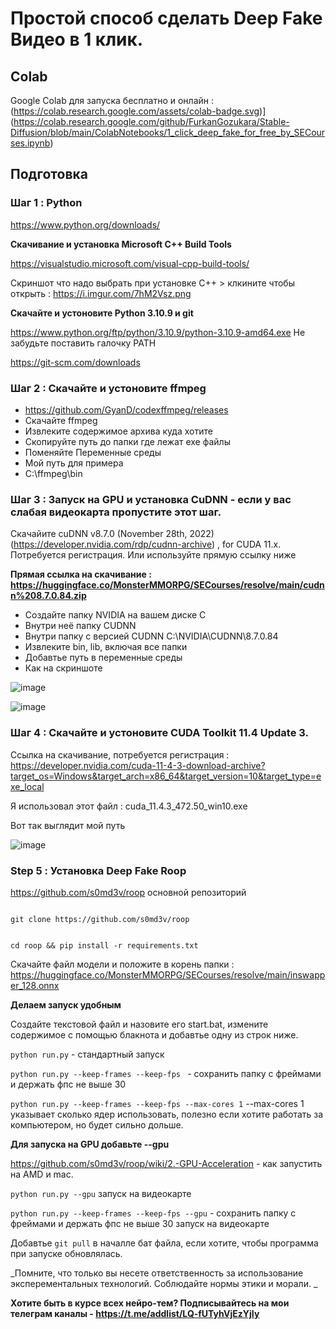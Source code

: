 # Простой способ сделать Deep Fake Видео в 1 клик. 




## Colab
Google Colab для запуска бесплатно и онлайн : (https://colab.research.google.com/assets/colab-badge.svg)](https://colab.research.google.com/github/FurkanGozukara/Stable-Diffusion/blob/main/ColabNotebooks/1_click_deep_fake_for_free_by_SECourses.ipynb)



## Подготовка

### Шаг 1 : Python
https://www.python.org/downloads/

**Скачивание и установка Microsoft C++ Build Tools**

https://visualstudio.microsoft.com/visual-cpp-build-tools/

Скриншот что надо выбрать при установке  C++ > клкините чтобы открыть : https://i.imgur.com/7hM2Vsz.png

**Скачайте и устоновите Python 3.10.9 и git**

https://www.python.org/ftp/python/3.10.9/python-3.10.9-amd64.exe
Не забудьте поставить галочку PATH

https://git-scm.com/downloads

### Шаг 2 : Скачайте и устоновите ffmpeg

* https://github.com/GyanD/codexffmpeg/releases
* Скачайте ffmpeg
* Извлеките содержимое архива куда хотите
* Скопируйте путь до папки где лежат exe файлы
* Поменяйте Переменные среды
* Мой путь для примера
* C:\ffmpeg\bin

### Шаг 3 : Запуск на GPU и установка CuDNN  - если у вас слабая видеокарта пропустите этот шаг. 

Скачайите cuDNN v8.7.0 (November 28th, 2022) (https://developer.nvidia.com/rdp/cudnn-archive) , for CUDA 11.x. Потребуется регистрация. Или используйте прямую ссылку ниже

**Прямая ссылка на скачивание : https://huggingface.co/MonsterMMORPG/SECourses/resolve/main/cudnn%208.7.0.84.zip**

* Создайте папку NVIDIA на вашем диске C
* Внутри неё папку CUDNN
* Внутри папку с версией CUDNN C:\NVIDIA\CUDNN\8.7.0.84
* Извлеките bin, lib, включая все папки
* Добавтье путь в переменные среды
* Как на скриншоте

![image](https://github.com/FurkanGozukara/Stable-Diffusion/assets/19240467/8194a8e0-c8b9-4c10-8830-565217d3c69f)

![image](https://github.com/FurkanGozukara/Stable-Diffusion/assets/19240467/08f95f16-aeb5-4959-9c6c-1f9332217bee)

### Шаг 4 : Скачайте и устоновите CUDA Toolkit 11.4 Update 3. 


Ссылка на скачивание, потребуется регистрация : https://developer.nvidia.com/cuda-11-4-3-download-archive?target_os=Windows&target_arch=x86_64&target_version=10&target_type=exe_local

Я использовал этот файл : cuda_11.4.3_472.50_win10.exe

Вот так выглядит мой путь

![image](https://github.com/FurkanGozukara/Stable-Diffusion/assets/19240467/3a635a3b-f606-4ff6-8f5f-e38f8fc8954a)

### Step 5 : Установка Deep Fake Roop

https://github.com/s0md3v/roop основной репозиторий


```

git clone https://github.com/s0md3v/roop


cd roop && pip install -r requirements.txt

```

Скачайте файл модели и положите в корень папки : https://huggingface.co/MonsterMMORPG/SECourses/resolve/main/inswapper_128.onnx

**Делаем запуск удобным**

Создайте текстовой файл и назовите его start.bat, измените содержимое с помощью блакнота и добавтье одну из строк ниже. 

```python run.py``` - стандартный запуск

```python run.py --keep-frames --keep-fps ``` - сохранить папку с фреймами и держать фпс не выше 30

```python run.py --keep-frames --keep-fps --max-cores 1``` --max-cores 1 указывает сколько ядер использовать, полезно если хотите работать за компьютером, но будет сильно дольше. 

**Для запуска на GPU добавьте --gpu**

https://github.com/s0md3v/roop/wiki/2.-GPU-Acceleration - как запустить на AMD и mac. 

```python run.py --gpu``` запуск на видеокарте

```python run.py --keep-frames --keep-fps --gpu``` - сохранить папку с фреймами и держать фпс не выше 30 запуск на видеокарте

Добавтье ```git pull``` в началле бат файла, если хотите, чтобы программа при запуске обновлялась. 


_Помните, что только вы несете ответственность за использование эксперементальных технологий. Соблюдайте нормы этики и морали. 
_


**Хотите быть в курсе всех нейро-тем? Подписывайтесь на мои телеграм каналы - https://t.me/addlist/LQ-fUTyhVjEzYjIy**

